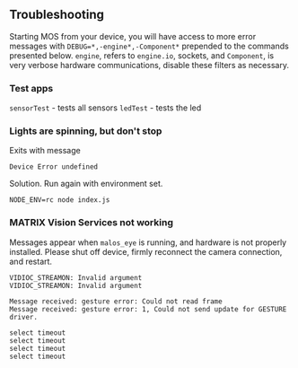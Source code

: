 ## Troubleshooting

Starting MOS from your device, you will have access to more error messages with `DEBUG=*,-engine*,-Component*` prepended to the commands presented below. `engine`, refers to `engine.io`, sockets, and `Component`, is very verbose hardware communications, disable these filters as necessary.

### Test apps

`sensorTest` - tests all sensors
`ledTest` - tests the led

### Lights are spinning, but don't stop

Exits with message
```
Device Error undefined
```
Solution. Run again with environment set.
```
NODE_ENV=rc node index.js
```

### MATRIX Vision Services not working
Messages appear when `malos_eye` is running, and hardware is not properly installed. Please shut off device, firmly reconnect the camera connection, and restart.
```
VIDIOC_STREAMON: Invalid argument
VIDIOC_STREAMON: Invalid argument

Message received: gesture error: Could not read frame
Message received: gesture error: 1, Could not send update for GESTURE driver.

select timeout
select timeout
select timeout
select timeout
```
